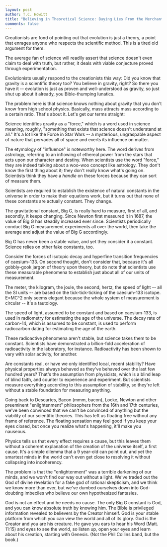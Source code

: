 ```yaml
---
layout: post
author: T.C. Howitt
title: "Believing in Theoretical Science: Buying Lies From the Merchants of Doubt"
comments: false
---
```


Creationists are fond of pointing out that evolution is just a theory, a point that enrages anyone who respects the scientific method. This is a tired old argument for them.

The average fan of science will readily assert that science doesn't even claim to deal with truth, but rather, it deals with viable conjecture proved through experimentation.

Evolutionists usually respond to the creationists this way: Did you know that gravity is a scientific theory too? You believe in gravity, right? So there you have it -- evolution is just as proven and well-understood as gravity, so just shut up about it already, you Bible-thumping lunatics.

The problem here is that science knows nothing about gravity that you don't know from high school physics. Basically, mass attracts mass according to a certain ratio. That's about it. Let's get our terms straight:

Science identifies gravity as a "force," which is a word used in science meaning, roughly, "something that exists that science doesn't understand at all." It's a lot like the Force in Star Wars -- a mysterious, ungraspable aspect of nature that pervades all of space and exerts its influence on matter.

The etymology of "influence" is noteworthy here. The word derives from astrology, referring to an inflowing of ethereal power from the stars that acts upon our character and destiny. When scientists use the word "force," they are indeed talking about a woo-woo concept like astrology. They don't know the first thing about it; they don't really know what's going on. Scientists think they have a *handle* on these forces because they can sort of measure them.

Scientists are required to establish the existence of natural constants in the universe in order to make their equations work, but it turns out that none of these constants are actually constant. They change.

The gravitational constant, Big G, is really hard to measure, first of all, and secondly, it keeps changing. Since Newton first measured it in 1687, the value of Big G has steadily increased ever since. Scientists periodically conduct Big G measurement experiments all over the world, then take the average and adjust the value of Big G accordingly.

Big G has never been a stable value, and yet they consider it a constant. Science relies on other fake constants, too.

Consider the forces of isotopic decay and hyperfine transition frequencies of caesium-133. On second thought, don't consider that, because it's all gobbly-gook jargon of theory upon theory, but do note that scientists use these measurable phenomena to establish just about all of our units of measurement.

The meter, the kilogram, the joule, the second, hertz, the speed of light -- all the SI units -- are based on the tick-tick-ticking of the caesium-133 isotope. E=MC^2 only seems elegant because the whole system of measurement is circular -- it's a tautology.

The speed of light, assumed to be constant and based on caesium-133, is used in radiometry for estimating the age of the universe. The decay rate of carbon-14, which is assumed to be constant, is used to perform radiocarbon dating for estimating the age of the earth.

These radioactive phenomena aren't stable, but science takes them to be constant. Scientists have demonstrated a billion-fold acceleration of radioactivity in the laboratory, for instance. Radioactivity has been shown to vary with solar activity, for another.

Are constants real, or have we only identified local, recent stability? Have physical properties always behaved as they've behaved over the last few hundred years? That's the assumption from physicists, which is a blind leap of blind faith, and counter to experience and experiment. But scientists measure everything according to this assumption of stability, so they're left without a stable foundation for measuring anything.

Going back to Descartes, Bacon (mmm, bacon), Locke, Newton and other preeminent "enlightenment" philosophers from the 16th and 17th centuries, we've been convinced that we can't be convinced of anything but the viability of our scientific theories. This has left us floating free without any frame of reference. The floating sensation may feel good if you keep your eyes closed, but once you realize what's happening, it'll make you nauseous.

Physics tells us that every effect requires a cause, but this leaves them without a coherent explanation of the creation of the universe itself, a first cause. It's a simple dilemma that a 9 year-old can point out, and yet the smartest minds in the world can't even get close to resolving it without collapsing into incoherency.

The problem is that the "enlightenment" was a terrible darkening of our minds, and we won't find our way out without a light. We've traded out the God of divine revelation for a fake god of rational skepticism, and we think we know more than ever, but we've dumbed ourselves down into God-doubting imbeciles who believe our own hypothesized fantasies.

God is not an effect and he needs no cause. The only Big G constant is God, and you can know absolute truth by knowing him. The Bible is privileged information revealed to believers by the Creator himself. God is your stable platform from which you can view the world and all of its glory. God is the Creator and you are his creature. He gave you ears to hear his Word (Matt. 11:15) and eyes to see the world, so listen up, open your eyes and learn about his creation, starting with Genesis. (Not the Phil Collins band, but the book.)
